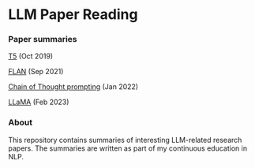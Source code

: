 # LLM Paper Reading

### Paper summaries

[T5](t5.md) (Oct 2019)

[FLAN](flan.md) (Sep 2021)

[Chain of Thought prompting](cot.md) (Jan 2022)

[LLaMA](llama.md) (Feb 2023)

### About
This repository contains summaries of interesting LLM-related research papers. 
The summaries are written as part of my continuous education in NLP. 